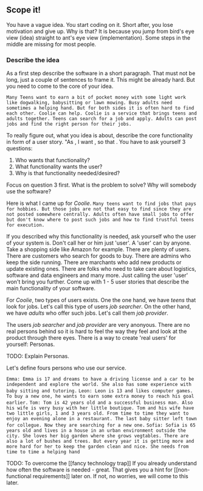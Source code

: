 ## Scope it!

You have a vague idea. You start coding on it. Short after, you lose motivation and give up. Why is that? It is because you jump from bird's eye view (idea) straight to ant's eye view (implementation). Some steps in the middle are missing for most people.

### Describe the idea

As a first step describe the software in a short paragraph. That must not be long, just a couple of sentences to frame it. This might be already hard. But you need to come to the core of your idea.

`Many Teens want to earn a bit of pocket money with some light work like dogwalking, babysitting or lawn mowing. Busy adults need sometimes a helping hand. But for both sides it is often hard to find each other. Coolie can help.
Coolie is a service that brings teens and adults together. Teens can search for a job and apply. Adults can post jobs and find the right person for their jobs.`

To really figure out, what you idea is about, describe the core functionality in form of a user story. "As <user>, I want <functionality>, so that <benefit>.
You have to ask yourself 3 questions:
1. Who wants that functionality?
2. What functionality wants the user?
3. Why is that functionality needed/desired?

Focus on question 3 first. What is the problem to solve? Why will somebody use the software?

Here is what I came up for _Coolie_.
`Many teens want to find jobs that pays for hobbies. But those jobs are not that easy to find since they are not posted somewhere centrally. Adults often have small jobs to offer but don't know where to post such jobs and how to find trustful teens for execution.`

If you described why this functionality is needed, ask yourself who the user of your system is. Don't call her or him just 'user'. A 'user' can by anyone. Take a shopping side like Amazon for example. There are plenty of users. There are customers who search for goods to buy. There are admins who keep the side running. There are marchants who add new products or update existing ones. There are folks who need to take care about logistics, software and data engineers and many more. Just calling the user 'user' won't bring you further.
Come up with 1 - 5 user stories that describe the main functionality of your software.

For _Coolie_, two types of users exists. One the one hand, we have _teens_ that look for jobs. Let's call this type of users _job searcher_. On the other hand, we have _adults_ who offer such jobs. Let's call them _job provider_.

The users _job searcher_ and _job provider_ are very anonyous. There are no real persons behind so it is hard to feel the way they feel and look at the product through there eyes.
There is a way to create 'real users' for yourself: Personas.

TODO: Explain Personas.

Let's define fours persons who use our service.

`Emma: Emma is 17 and dreams to have a driving license and a car to be independent and explore the world. She also has some experience with baby sitting and tutoring.`
`Leon: Leon is 13 and likes computer games. To buy a new one, he wants to earn some extra money to reach his goal earlier.`
`Tom: Tom is 42 years old and a successful business man. Also his wife is very busy with her little boutique. Tom and his wife have two little girls, 1 and 3 years old. From time to time they want to enjoy an evening alone in a restaurant. The last baby sitter left town for collegue. Now they are searching for a new one.`
`Sofia: Sofia is 65 years old and lives in a house in an urban environment outside the city. She loves her big garden where she grows vegtables. There are also a lot of bushes and trees. But every year it is getting more and more hard for her to keep the garden clean and nice. She needs from time to time a helping hand`

TODO: To overcome the [[fancy technology trap]] If you already understand how often the software is needed - great. That gives you a hint for [[non-functional requirements]] later on. If not, no worries, we will come to this later.
